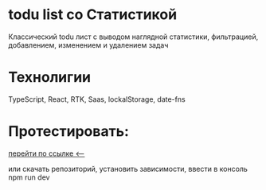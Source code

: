 # todu list со Статистикой

Классический todu лист с выводом наглядной статистики, фильтрацией, добавлением, изменением и удалением задач

# Технолигии

TypeScript, React, RTK, Saas, lockalStorage, date-fns

# Протестировать:

<a href='https://ilyakotik22.github.io/todo-buisnes/'>перейти по ссылке <--</a>

или скачать репозиторий, установить зависимости, ввести в консоль npm run dev

